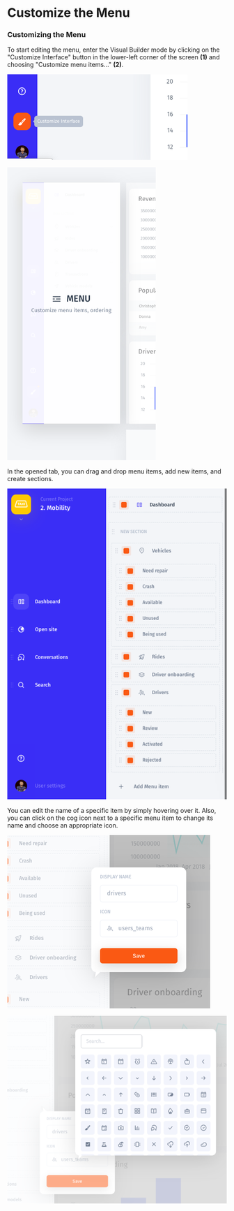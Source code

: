# Customize the Menu

### Customizing the Menu

To start editing the menu, enter the Visual Builder mode by clicking on the "Customize Interface" button in the lower-left corner of the screen **\(1\)** and choosing "Customize menu items..." **\(2\)**.

![pic. 1](../../../.gitbook/assets/snimok-ekrana-2019-07-26-v-13.23.08.png)

![pic. 2](../../../.gitbook/assets/snimok-ekrana-2019-07-26-v-13.23.58.png)

In the opened tab, you can drag and drop menu items, add new items, and create sections.

![](../../../.gitbook/assets/snimok-ekrana-2019-07-26-v-13.25.39.png)

You can edit the name of a specific item by simply hovering over it. Also, you can click on the cog icon next to a specific menu item to change its name and choose an appropriate icon.

![](../../../.gitbook/assets/snimok-ekrana-2019-07-26-v-13.28.27.png)

![Choose icons for your menu items](../../../.gitbook/assets/snimok-ekrana-2019-07-26-v-13.30.40.png)

